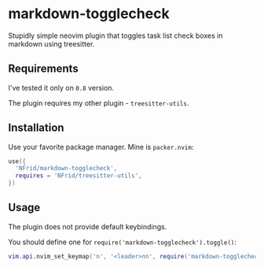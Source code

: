 # markdown-togglecheck

Stupidly simple neovim plugin that toggles task list check boxes in markdown
using treesitter.

## Requirements

I've tested it only on `0.8` version.

The plugin requires my other plugin - `treesitter-utils`.

## Installation

Use your favorite package manager. Mine is `packer.nvim`:

```lua
use({
  'NFrid/markdown-togglecheck',
  requires = 'NFrid/treesitter-utils',
})
```

## Usage

The plugin does not provide default keybindings.

You should define one for `require('markdown-togglecheck').toggle()`:

```lua
vim.api.nvim_set_keymap('n', '<leader>nn', require('markdown-togglecheck').toggle)
```
